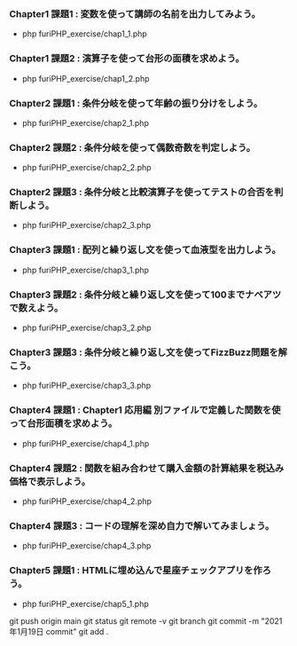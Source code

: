 ### Chapter1 課題1 : 変数を使って講師の名前を出力してみよう。
- php furiPHP_exercise/chap1_1.php
### Chapter1 課題2 : 演算子を使って台形の面積を求めよう。
- php furiPHP_exercise/chap1_2.php
### Chapter2 課題1 : 条件分岐を使って年齢の振り分けをしよう。
- php furiPHP_exercise/chap2_1.php
### Chapter2 課題2 : 条件分岐を使って偶数奇数を判定しよう。
- php furiPHP_exercise/chap2_2.php
### Chapter2 課題3 : 条件分岐と比較演算子を使ってテストの合否を判断しよう。
- php furiPHP_exercise/chap2_3.php
### Chapter3 課題1 : 配列と繰り返し文を使って血液型を出力しよう。
- php furiPHP_exercise/chap3_1.php
### Chapter3 課題2 : 条件分岐と繰り返し文を使って100までナベアツで数えよう。
- php furiPHP_exercise/chap3_2.php
### Chapter3 課題3 : 条件分岐と繰り返し文を使ってFizzBuzz問題を解こう。
- php furiPHP_exercise/chap3_3.php
### Chapter4 課題1 : Chapter1 応用編 別ファイルで定義した関数を使って台形面積を求めよう。
- php furiPHP_exercise/chap4_1.php
### Chapter4 課題2 : 関数を組み合わせて購入金額の計算結果を税込み価格で表示しよう。
- php furiPHP_exercise/chap4_2.php
### Chapter4 課題3 : コードの理解を深め自力で解いてみましょう。
- php furiPHP_exercise/chap4_3.php
### Chapter5 課題1 : HTMLに埋め込んで星座チェックアプリを作ろう。
- php furiPHP_exercise/chap5_1.php



git push origin main
git status
git remote -v
git branch
git commit -m "2021年1月19日 commit"
git add .
